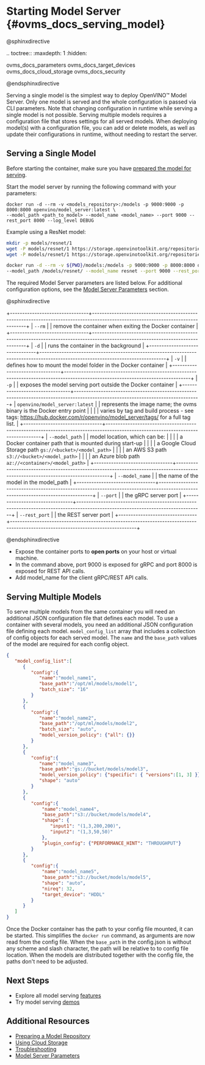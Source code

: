 # Starting Model Server {#ovms_docs_serving_model}

@sphinxdirective

.. toctree::
   :maxdepth: 1
   :hidden:

   ovms_docs_parameters
   ovms_docs_target_devices
   ovms_docs_cloud_storage
   ovms_docs_security

@endsphinxdirective

Serving a single model is the simplest way to deploy OpenVINO™ Model Server. Only one model is served and the whole configuration is passed via CLI parameters.
Note that changing configuration in runtime while serving a single model is not possible. Serving multiple models requires a configuration file that stores settings for all served models. 
When deploying model(s) with a configuration file, you can add or delete models, as well as update their configurations in runtime, without needing to restart the server.

## Serving a Single Model

Before starting the container, make sure you have [prepared the model for serving](models_repository.md).

Start the model server by running the following command with your parameters: 

```
docker run -d --rm -v <models_repository>:/models -p 9000:9000 -p 8000:8000 openvino/model_server:latest \
--model_path <path_to_model> --model_name <model_name> --port 9000 --rest_port 8000 --log_level DEBUG
```

Example using a ResNet model:

```bash
mkdir -p models/resnet/1
wget -P models/resnet/1 https://storage.openvinotoolkit.org/repositories/open_model_zoo/2022.1/models_bin/2/resnet50-binary-0001/FP32-INT1/resnet50-binary-0001.bin
wget -P models/resnet/1 https://storage.openvinotoolkit.org/repositories/open_model_zoo/2022.1/models_bin/2/resnet50-binary-0001/FP32-INT1/resnet50-binary-0001.xml

docker run -d --rm -v ${PWD}/models:/models -p 9000:9000 -p 8000:8000 openvino/model_server:latest \
--model_path /models/resnet/ --model_name resnet --port 9000 --rest_port 8000 --log_level DEBUG
```

The required Model Server parameters are listed below. For additional configuration options, see the [Model Server Parameters](parameters.md) section.

@sphinxdirective

+--------------------------------+---------------------------------------------------------------------------------------------------------------------------------+
| `--rm`                         | | remove the container when exiting the Docker container                                                                        |
+--------------------------------+---------------------------------------------------------------------------------------------------------------------------------+
| `-d`                           | | runs the container in the background                                                                                          |
+--------------------------------+---------------------------------------------------------------------------------------------------------------------------------+
| `-v`                           | | defines how to mount the model folder in the Docker container                                                                 |
+--------------------------------+---------------------------------------------------------------------------------------------------------------------------------+
| `-p`                           | | exposes the model serving port outside the Docker container                                                                   |
+--------------------------------+---------------------------------------------------------------------------------------------------------------------------------+
| `openvino/model_server:latest` | | represents the image name; the ovms binary is the Docker entry point                                                          |
|                                | | varies by tag and build process - see tags: https://hub.docker.com/r/openvino/model_server/tags/ for a full tag list.         |
+--------------------------------+---------------------------------------------------------------------------------------------------------------------------------+
| `--model_path`                 | | model location, which can be:                                                                                                 |
|                                | | a Docker container path that is mounted during start-up                                                                       |
|                                | | a Google Cloud Storage path `gs://<bucket>/<model_path>`                                                                      |
|                                | | an AWS S3 path `s3://<bucket>/<model_path>`                                                                                   |
|                                | | an Azure blob path `az://<container>/<model_path>`                                                                            |
+--------------------------------+---------------------------------------------------------------------------------------------------------------------------------+
| `--model_name`                 | | the name of the model in the model_path                                                                                       |
+--------------------------------+---------------------------------------------------------------------------------------------------------------------------------+
| `--port`                       | | the gRPC server port                                                                                                          |
+--------------------------------+---------------------------------------------------------------------------------------------------------------------------------+
| `--rest_port`                  | | the REST server port                                                                                                          |
+--------------------------------+---------------------------------------------------------------------------------------------------------------------------------+

@endsphinxdirective

- Expose the container ports to **open ports** on your host or virtual machine. 
- In the command above, port 9000 is exposed for gRPC and port 8000 is exposed for REST API calls.
- Add model_name for the client gRPC/REST API calls.

## Serving Multiple Models 

To serve multiple models from the same container you will need an additional JSON configuration file that defines each model. To use a container with several models, you need an additional JSON configuration file defining each model. `model_config_list` array that includes a collection of config objects for each served model. The `name` and the `base_path` values of the model are required for each config object.


```json
{
   "model_config_list":[
      {
         "config":{
            "name":"model_name1",
            "base_path":"/opt/ml/models/model1",
            "batch_size": "16"
         }
      },
      {
         "config":{
            "name":"model_name2",
            "base_path":"/opt/ml/models/model2",
            "batch_size": "auto",
            "model_version_policy": {"all": {}}
         }
      },
      {
         "config":{
            "name":"model_name3",
            "base_path":"gs://bucket/models/model3",
            "model_version_policy": {"specific": { "versions":[1, 3] }},
            "shape": "auto"
         }
      },
      {
         "config":{
             "name":"model_name4",
             "base_path":"s3://bucket/models/model4",
             "shape": {
                "input1": "(1,3,200,200)",
                "input2": "(1,3,50,50)"
             },
             "plugin_config": {"PERFORMANCE_HINT": "THROUGHPUT"}
         }
      },
      {
         "config":{
             "name":"model_name5",
             "base_path":"s3://bucket/models/model5",
             "shape": "auto",
             "nireq": 32,
             "target_device": "HDDL"
         }
      }
   ]
}
```

Once the Docker container has the path to your config file mounted, it can be started. This simplifies the `docker run` command, as arguments are now read from the config file. 
When the `base_path` in the config.json is without any scheme and slash character, the path will be relative to to config file location. 
When the models are distributed together with the config file, the paths don't need to be adjusted.

## Next Steps

- Explore all model serving [features](features.md)
- Try model serving [demos](../demos/README.md)

## Additional Resources

- [Preparing a Model Repository](models_repository.md)
- [Using Cloud Storage](using_cloud_storage.md)
- [Troubleshooting](troubleshooting.md)
- [Model Server Parameters](parameters.md)

